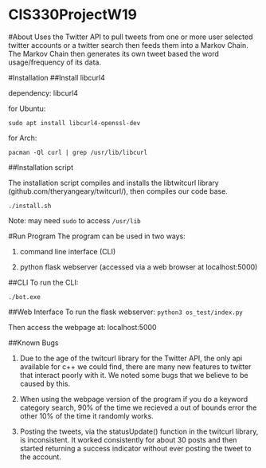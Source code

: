 # CIS330ProjectW19


#About 
Uses the Twitter API to pull tweets from one or more user selected twitter accounts or a twitter search then feeds them into a Markov Chain. The Markov Chain then generates its own tweet based the word usage/frequency of its data.

#Installation
##Install libcurl4 

dependency: libcurl4

for Ubuntu:

`sudo apt install libcurl4-openssl-dev`

for Arch:

`pacman -Ql curl | grep /usr/lib/libcurl`

##Installation script

The installation script compiles and installs the libtwitcurl library (github.com/theryangeary/twitcurl/), then compiles our code base.

`./install.sh`

Note: may need `sudo` to access `/usr/lib`

#Run Program
The program can be used in two ways:


1. command line interface (CLI)


2. python flask webserver (accessed via a web browser at localhost:5000)

##CLI
To run the CLI:

`./bot.exe`

##Web Interface
To run the flask webserver:
`python3 os_test/index.py`

Then access the webpage at:
localhost:5000

##Known Bugs
1. Due to the age of the twitcurl library for the Twitter API, the only api available for c++ we could find, there are many new features to twitter that interact poorly with it. We noted some bugs that we believe to be caused by this.


2. When using the webpage version of the program if you do a keyword category search, 90% of the time we recieved a out of bounds error the other 10% of the time it randomly works.

3. Posting the tweets, via the statusUpdate() function in the twitcurl library, is inconsistent. It worked consistently for about 30 posts and then started returning a success indicator without ever posting the tweet to the account.